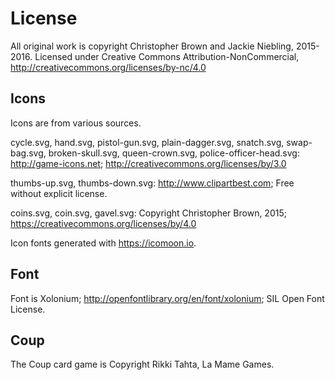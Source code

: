 License
=======

All original work is copyright Christopher Brown and Jackie Niebling, 2015-2016.
Licensed under Creative Commons Attribution-NonCommercial, http://creativecommons.org/licenses/by-nc/4.0

Icons
-----
Icons are from various sources.

cycle.svg, hand.svg, pistol-gun.svg, plain-dagger.svg, snatch.svg, swap-bag.svg, broken-skull.svg, queen-crown.svg, police-officer-head.svg: http://game-icons.net; http://creativecommons.org/licenses/by/3.0

thumbs-up.svg, thumbs-down.svg: http://www.clipartbest.com; Free without explicit license.

coins.svg, coin.svg, gavel.svg: Copyright Christopher Brown, 2015; https://creativecommons.org/licenses/by/4.0

Icon fonts generated with https://icomoon.io.

Font
-----
Font is Xolonium; http://openfontlibrary.org/en/font/xolonium; SIL Open Font License.

Coup
-----
The Coup card game is Copyright Rikki Tahta, La Mame Games.
